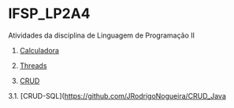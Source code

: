 # IFSP_LP2A4
Atividades da disciplina de Linguagem de Programação II

1. [Calculadora](https://github.com/JRodrigoNogueira/LP2A4/tree/master/Calculadora/src)

2. [Threads](https://github.com/JRodrigoNogueira/LP2A4/tree/master/Threads/src)

3. [CRUD](https://github.com/JRodrigoNogueira/LP2A4/tree/master/LP2A4)

3.1. [CRUD-SQL](https://github.com/JRodrigoNogueira/CRUD_Java

